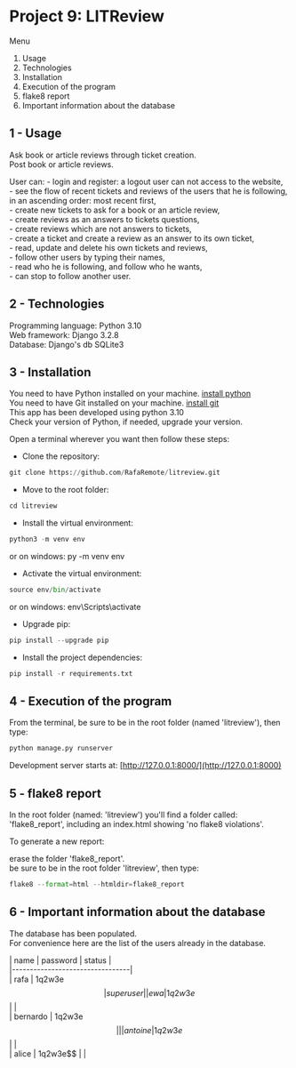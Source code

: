 # Project 9: LITReview

Menu

1. Usage
2. Technologies
3. Installation
4. Execution of the program
5. flake8 report
6. Important information about the database

## 1 - Usage

Ask book or article reviews through ticket creation.  
Post book or article reviews.  

User can:
    - login and register: a logout user can not access to the website,  
    - see the flow of recent tickets and reviews of the users that he is following, in an ascending order: most recent first,  
    - create new tickets to ask for a book or an article review,  
    - create reviews as an answers to tickets questions,  
    - create reviews which are not answers to tickets,  
    - create a ticket and create a review as an answer to its own ticket,  
    - read, update and delete his own tickets and reviews,  
    - follow other users by typing their names,  
    - read who he is following, and follow who he wants,  
    - can stop to follow another user.  

## 2 - Technologies

Programming language: Python 3.10  
Web framework: Django 3.2.8  
Database: Django's db SQLite3  

## 3 - Installation

You need to have Python installed on your machine. [install python](https://www.python.org/downloads/)  
You need to have Git installed on your machine. [install git](https://git-scm.com/book/en/v2/Getting-Started-Installing-Git)  
This app has been developed using python 3.10  
Check your version of Python, if needed, upgrade your version.  
  
Open a terminal wherever you want then follow these steps:  

- Clone the repository:  

```python
git clone https://github.com/RafaRemote/litreview.git
```

- Move to the root folder:  

```python
cd litreview
```

- Install the virtual environment:  

```python
python3 -m venv env
```

or on windows: py -m venv env  

- Activate the virtual environment:  

```python
source env/bin/activate
```

or on windows: env\Scripts\activate  

- Upgrade pip:  

```python
pip install --upgrade pip
```

- Install the project dependencies:  

```python
pip install -r requirements.txt
```

## 4 - Execution of the program

From the terminal, be sure to be in the root folder (named 'litreview'), then type:  

```python
python manage.py runserver
```

Development server starts at: [http://127.0.0.1:8000/](http://127.0.0.1:8000)  

## 5 - flake8 report

In the root folder (named: 'litreview') you'll find a folder called: 'flake8_report', including an index.html showing 'no flake8 violations'.  

To generate a new report:  

erase the folder 'flake8_report'.  
be sure to be in the root folder 'litreview', then type:  

```python
flake8 --format=html --htmldir=flake8_report
```

## 6 - Important information about the database

The database has been populated.  
For convenience here are the list of the users already in the database.  

| name     | password | status    |  
|---------------------------------|  
| rafa     | 1q2w3e$$ | superuser |  
| ewa      | 1q2w3e$$ |           |  
| bernardo | 1q2w3e$$ |           |  
| antoine  | 1q2w3e$$ |           |  
| alice    | 1q2w3e$$ |           |  
